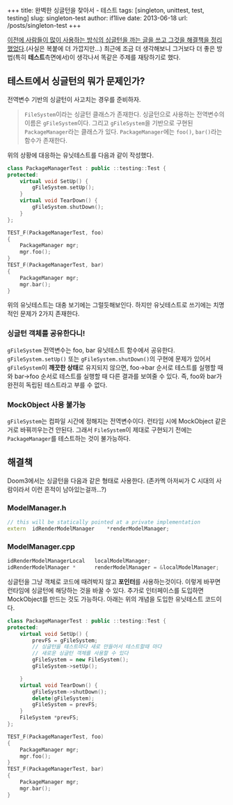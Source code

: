 +++
title: 완벽한 싱글턴을 찾아서 - 테스트
tags: [singleton, unittest, test, testing]
slug: singleton-test
author: if1live
date: 2013-06-18
url: /posts/singleton-test
+++


[이전에 사람들이 많이 사용하는 방식의 싱글턴을 까는 글을 쓰고 그것을 해결책을 정리했었다]({filename}i-hate-singleton.md).(사실은 복붙에 더 가깝지만...) 최근에 조금 더 생각해보니 그거보다 더 좋은 방법(특히 **테스트**측면에서)이 생각나서 똑같은 주제를 재탕하기로 했다.

## 테스트에서 싱글턴의 뭐가 문제인가?

전역변수 기반의 싱글턴이 사고치는 경우를 준비하자.

> ```FileSystem```이라는 싱글턴 클래스가 존재한다.
> 싱글턴으로 사용하는 전역변수의 이름은 ```gFileSystem```이다.
> 그리고 ```gFileSystem```을 기반으로 구현된 ```PackageManager```라는 클래스가 있다.
> ```PackageManager```에는 ```foo()```, ```bar()```라는 함수가 존재한다.

위의 상황에 대응하는 유닛테스트를 다음과 같이 작성했다.

```cpp
class PackageManagerTest : public ::testing::Test {
protected:
    virtual void SetUp() {
        gFileSystem.setUp();
	}
    virtual void TearDown() {
        gFileSystem.shutDown();
    }
};

TEST_F(PackageManagerTest, foo)
{
    PackageManager mgr;
    mgr.foo();
}
TEST_F(PackageManagerTest, bar)
{
    PackageManager mgr;
    mgr.bar();
}
```
위의 유닛테스트는 대충 보기에는 그럴듯해보인다. 하지만 유닛테스트로 쓰기에는 치명적인 문제가 2가지 존재한다.

### 싱글턴 객체를 공유한다니!
```gFileSystem``` 전역변수는 foo, bar 유닛테스트 함수에서 공유한다.
```gFileSystem.setUp()``` 또는 ```gFileSystem.shutDown()```의 구현에 문제가 있어서 ```gFileSystem```이 **깨끗한 상태**로 유지되지 않으면, foo->bar 순서로 테스트를 실행할 때와 bar->foo 순서로 테스트를 실행할 때 다른 결과를 보여줄 수 있다. 즉, foo와 bar가 완전히 독립된 테스트라고 부를 수 없다.

### MockObject 사용 불가능
```gFileSystem```는 컴파일 시간에 정해지는 전역변수이다. 런타임 시에 MockObject 같은거로 바꿔끼우는건 안된다. 그래서 ```FileSystem```이 제대로 구현되기 전에는 ```PackageManager```를 테스트하는 것이 불가능하다.

## 해결책

Doom3에서는 싱글턴을 다음과 같은 형태로 사용한다. (존카멕 아저씨가 C 시대의 사람이라서 이런 흔적이 남아있는걸까...?)

### ModelManager.h
```cpp
// this will be statically pointed at a private implementation
extern  idRenderModelManager    *renderModelManager;
```

### ModelManager.cpp
```cpp
idRenderModelManagerLocal   localModelManager;
idRenderModelManager *      renderModelManager = &localModelManager;
```

싱글턴을 그냥 객체로 코드에 때려박지 않고 **포인터**를 사용하는것이다.
이렇게 바꾸면 런타임에 싱글턴에 해당하는 것을 바꿀 수 있다.
추가로 인터페이스를 도입하면 MockObject를 만드는 것도 가능하다.
아래는 위의 개념을 도입한 유닛테스트 코드이다.

```cpp
class PackageManagerTest : public ::testing::Test {
protected:
    virtual void SetUp() {
		prevFS = gFileSystem;
        // 싱글턴을 테스트마다 새로 만들어서 테스트할때 마다
        // 새로운 싱글턴 객체를 사용할 수 있다
        gFileSystem = new FileSystem();
		gFileSystem->setUp();

	}
    virtual void TearDown() {
        gFileSystem->shutDown();
		delete(gFileSystem);
		gFileSystem = prevFS;
    }
	FileSystem *prevFS;
};

TEST_F(PackageManagerTest, foo)
{
    PackageManager mgr;
    mgr.foo();
}
TEST_F(PackageManagerTest, bar)
{
    PackageManager mgr;
    mgr.bar();
}
```
